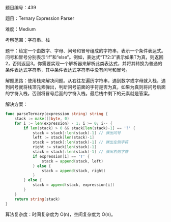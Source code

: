 题目编号：439

题目：Ternary Expression Parser

难度：Medium

考察范围：字符串、栈

题干：给定一个由数字、字母、问号和冒号组成的字符串，表示一个条件表达式。问号和冒号分别表示“if”和“else”。例如，表达式“T?2:3”表示如果T为真，则返回2，否则返回3。你需要实现一个解析器来解析此类表达式，并将其转换为普通的条件表达式字符串，其中条件表达式字符串中没有问号和冒号。

解题思路：使用栈来解决问题。从右往左遍历字符串，遇到数字或字母就入栈，遇到问号就将栈顶元素弹出，判断问号前面的字符是否为真，如果为真则将问号后面的字符入栈，否则将冒号后面的字符入栈。最后栈中剩下的元素就是答案。

解决方案：

```go
func parseTernary(expression string) string {
    stack := make([]byte, 0)
    for i := len(expression) - 1; i >= 0; i-- {
        if len(stack) > 0 && stack[len(stack)-1] == '?' {
            stack = stack[:len(stack)-1] // 弹出问号
            left := stack[len(stack)-1]
            stack = stack[:len(stack)-1] // 弹出左侧字符
            right := stack[len(stack)-1]
            stack = stack[:len(stack)-1] // 弹出右侧字符
            if expression[i] == 'T' {
                stack = append(stack, left)
            } else {
                stack = append(stack, right)
            }
        } else {
            stack = append(stack, expression[i])
        }
    }
    return string(stack)
}
```

算法复杂度：时间复杂度为 O(n)，空间复杂度为 O(n)。